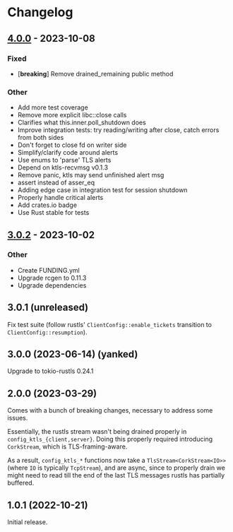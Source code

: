 # Changelog

## [4.0.0](https://github.com/hapsoc/ktls/compare/v3.0.2...v4.0.0) - 2023-10-08

### Fixed
- [**breaking**] Remove drained_remaining public method

### Other
- Add more test coverage
- Remove more explicit libc::close calls
- Clarifies what this.inner.poll_shutdown does
- Improve integration tests: try reading/writing after close, catch errors from both sides
- Don't forget to close fd on writer side
- Simplify/clarify code around alerts
- Use enums to 'parse' TLS alerts
- Depend on ktls-recvmsg v0.1.3
- Remove panic, ktls may send unfinished alert msg
- assert instead of asser_eq
- Adding edge case in integration test for session shutdown
- Properly handle critical alerts
- Add crates.io badge
- Use Rust stable for tests

## [3.0.2](https://github.com/hapsoc/ktls/compare/v3.0.1...v3.0.2) - 2023-10-02

### Other
- Create FUNDING.yml
- Upgrade rcgen to 0.11.3
- Upgrade dependencies

## 3.0.1 (unreleased)

Fix test suite (follow rustls' `ClientConfig::enable_tickets` transition to
`ClientConfig::resumption`).

## 3.0.0 (2023-06-14) (yanked)

Upgrade to tokio-rustls 0.24.1

## 2.0.0 (2023-03-29)

Comes with a bunch of breaking changes, necessary to address some issues.

Essentially, the rustls stream wasn't being drained properly in
`config_ktls_{client,server}`. Doing this properly required introducing
`CorkStream`, which is TLS-framing-aware.

As a result, `config_ktls_*` functions now take a `TlsStream<CorkStream<IO>>`
(where `IO` is typically `TcpStream`), and are async, since to properly drain we
might need to read till the end of the last TLS messages rustls has partially
buffered.

## 1.0.1 (2022-10-21)

Initial release.